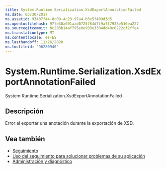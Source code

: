```yaml
---
title: System.Runtime.Serialization.XsdExportAnnotationFailed
ms.date: 03/30/2017
ms.assetid: 93407f44-8c09-4c23-97a4-b3e5f409d3d5
ms.openlocfilehash: 97fe30a691aad0725784d7f9a7f7928e516ea227
ms.sourcegitcommit: bc293b14af795e0e999e3304dd40c0222cf2ffe4
ms.translationtype: MT
ms.contentlocale: es-ES
ms.lasthandoff: 11/26/2020
ms.locfileid: "96280940"
---
```

# <a name="systemruntimeserializationxsdexportannotationfailed"></a>System.Runtime.Serialization.XsdExportAnnotationFailed

System.Runtime.Serialization.XsdExportAnnotationFailed  
  
## <a name="description"></a>Descripción  

 Error al exportar una anotación durante la exportación de XSD.  
  
## <a name="see-also"></a>Vea también

- [Seguimiento](index.md)
- [Uso del seguimiento para solucionar problemas de su aplicación](using-tracing-to-troubleshoot-your-application.md)
- [Administración y diagnóstico](../index.md)
